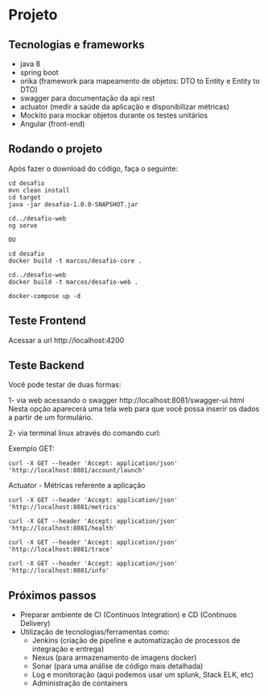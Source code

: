 # Projeto

## Tecnologias e frameworks

* java 8
* spring boot
* orika (framework para mapeamento de objetos: DTO to Entity e  Entity to DTO)
* swagger para documentação da api rest
* actuator (medir a saúde da aplicação e disponibilizar métricas)
* Mockito para mockar objetos durante os testes unitários
* Angular (front-end)

## Rodando o projeto

Após fazer o download do código, faça o seguinte:

```
cd desafio
mvn clean install
cd target
java -jar desafio-1.0.0-SNAPSHOT.jar

cd../desafio-web
ng serve

OU

cd desafio
docker build -t marcos/desafio-core .

cd../desafio-web
docker build -t marcos/desafio-web .

docker-compose up -d

```
## Teste Frontend

Acessar a url http://localhost:4200

## Teste Backend

Você pode testar de duas formas:

1- via web acessando o swagger http://localhost:8081/swagger-ui.html
Nesta opção aparecerá uma tela web para que você possa inserir os dados a partir de um formulário.

2- via terminal linux através do comando curl: 
 
 Exemplo GET:
 
 ```
curl -X GET --header 'Accept: application/json' 'http://localhost:8081/account/launch'
 ```
 
 Actuator - Métricas referente a aplicação
 
 ```
 curl -X GET --header 'Accept: application/json' 'http://localhost:8081/metrics'
 
 curl -X GET --header 'Accept: application/json' 'http://localhost:8081/health'
 
 curl -X GET --header 'Accept: application/json' 'http://localhost:8081/trace'
 
 curl -X GET --header 'Accept: application/json' 'http://localhost:8081/info'
 ```

 ## Próximos passos
 
 * Preparar ambiente de CI (Continuos Integration) e CD (Continuos Delivery)
 * Utilização de tecnologias/ferramentas como: 
 	* Jenkins (criação de pipeline e automatização de processos de integração e entrega)
 	* Nexus (para armazenamento de imagens docker)
 	* Sonar (para uma análise de código mais detalhada)
	* Log e monitoração (aqui podemos usar um splunk, Stack ELK, etc)
	* Administração de containers
